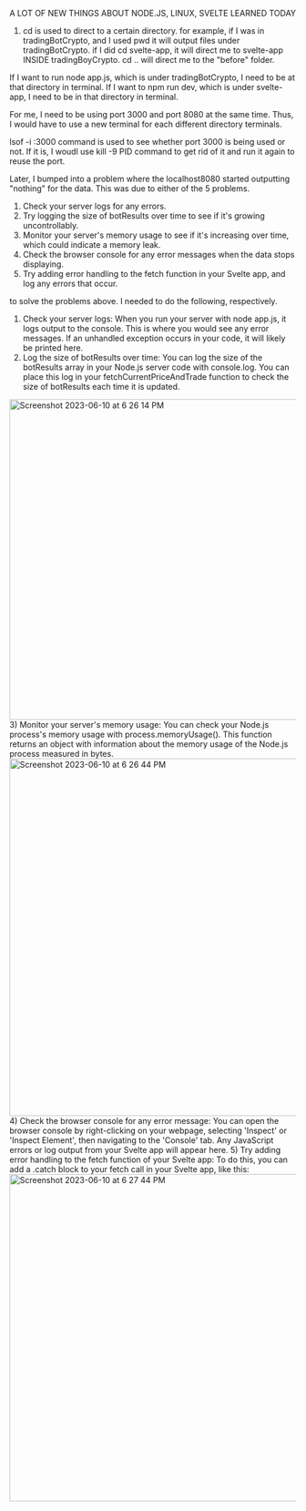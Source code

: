 A LOT OF NEW THINGS ABOUT NODE.JS, LINUX, SVELTE LEARNED TODAY


1. cd is used to direct to a certain directory.
for example, if I was in tradingBotCrypto, and I used pwd it will output files under tradingBotCrypto.
if I did cd svelte-app, it will direct me to svelte-app INSIDE tradingBoyCrypto. 
cd .. will direct me to the "before" folder.

If I want to run node app.js, which is under tradingBotCrypto, I need to be at that directory in terminal.
If I want to npm run dev, which is under svelte-app, I need to be in that directory in terminal.

For me, I need to be using port 3000 and port 8080 at the same time. 
Thus, I would have to use a new terminal for each different directory terminals.

lsof -i :3000 command is used to see whether port 3000 is being used or not. 
If it is, I woudl use kill -9 PID command to get rid of it and run it again to reuse the port.

Later, I bumped into a problem where the localhost8080 started outputting "nothing" for the data.
This was due to either of the 5 problems.
1) Check your server logs for any errors.
2) Try logging the size of botResults over time to see if it's growing uncontrollably.
3) Monitor your server's memory usage to see if it's increasing over time, which could indicate a memory leak.
4) Check the browser console for any error messages when the data stops displaying.
5) Try adding error handling to the fetch function in your Svelte app, and log any errors that occur.

to solve the problems above. I needed to do the following, respectively.
1) Check your server logs: When you run your server with node app.js, it logs output to the console. This is where you would see any error messages. If an unhandled exception occurs in your code, it will likely be printed here.
2) Log the size of botResults over time: You can log the size of the botResults array in your Node.js server code with console.log. You can place this log in your fetchCurrentPriceAndTrade function to check the size of botResults each time it is updated.
<img width="563" alt="Screenshot 2023-06-10 at 6 26 14 PM" src="https://github.com/60eokk/60eokk.github.io/assets/117603244/5d73513e-9474-4e25-8206-a621cca24f43">
3) Monitor your server's memory usage: You can check your Node.js process's memory usage with process.memoryUsage(). This function returns an object with information about the memory usage of the Node.js process measured in bytes.
<img width="628" alt="Screenshot 2023-06-10 at 6 26 44 PM" src="https://github.com/60eokk/60eokk.github.io/assets/117603244/961c3041-3a4c-4a8c-a8cd-c604b4f17040">
4) Check the browser console for any error message: You can open the browser console by right-clicking on your webpage, selecting 'Inspect' or 'Inspect Element', then navigating to the 'Console' tab. Any JavaScript errors or log output from your Svelte app will appear here.
5) Try adding error handling to the fetch function of your Svelte app: To do this, you can add a .catch block to your fetch call in your Svelte app, like this:
<img width="575" alt="Screenshot 2023-06-10 at 6 27 44 PM" src="https://github.com/60eokk/60eokk.github.io/assets/117603244/f706228a-8b2b-4242-b606-85f866acaf06">

